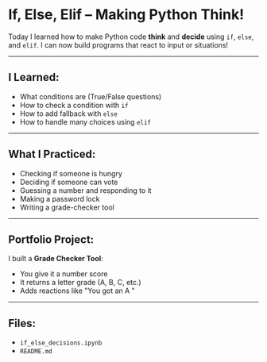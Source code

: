 # If, Else, Elif – Making Python Think!

Today I learned how to make Python code **think** and **decide** using `if`, `else`, and `elif`. I can now build programs that react to input or situations!

---

## I Learned:

- What conditions are (True/False questions)
- How to check a condition with `if`
- How to add fallback with `else`
- How to handle many choices using `elif`

---

## What I Practiced:

- Checking if someone is hungry
- Deciding if someone can vote
- Guessing a number and responding to it
- Making a password lock
- Writing a grade-checker tool

---

## Portfolio Project:

I built a **Grade Checker Tool**:
- You give it a number score
- It returns a letter grade (A, B, C, etc.)
- Adds reactions like "You got an A "

---

## Files:

- `if_else_decisions.ipynb`
- `README.md`
